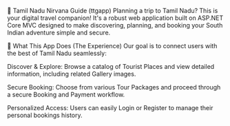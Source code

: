 🌴 Tamil Nadu Nirvana Guide (ttgapp)
Planning a trip to Tamil Nadu? This is your digital travel companion! It's a robust web application built on ASP.NET Core MVC designed to make discovering, planning, and booking your South Indian adventure simple and secure.

🧭 What This App Does (The Experience)
Our goal is to connect users with the best of Tamil Nadu seamlessly:

Discover & Explore: Browse a catalog of Tourist Places and view detailed information, including related Gallery images.

Secure Booking: Choose from various Tour Packages and proceed through a secure Booking and Payment workflow.

Personalized Access: Users can easily Login or Register to manage their personal bookings history.
